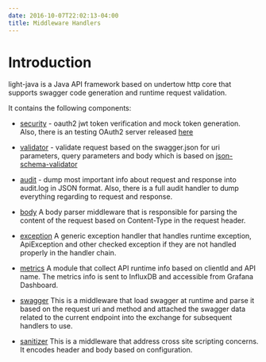 ```yaml
---
date: 2016-10-07T22:02:13-04:00
title: Middleware Handlers
---
```


# Introduction

light-java is a Java API framework based on undertow http core that supports
swagger code generation and runtime request validation.

It contains the following components:

* [security](https://networknt.github.io/light-java/middleware/security/) - oauth2 jwt token verification and mock token generation. Also,
there is an testing OAuth2 server released [here](https://github.com/networknt/light-oauth2)

* [validator](https://networknt.github.io/light-java/middleware/validator/) - validate request based on the swagger.json for uri parameters,
query parameters and body which is based on [json-schema-validator](https://github.com/networknt/json-schema-validator)

* [audit](https://networknt.github.io/light-java/middleware/audit/) - dump most important info about request and response into audit.log in
JSON format. Also, there is a full audit handler to dump everything regarding to 
request and response.

* [body](https://networknt.github.io/light-java/middleware/body/) A body parser middleware that is
responsible for parsing the content of the request based on Content-Type in the request header. 

* [exception](https://networknt.github.io/light-java/middleware/exception/) A generic exception
handler that handles runtime exception, ApiException and other checked exception if they are not handled
properly in the handler chain.

* [metrics](https://networknt.github.io/light-java/middleware/metrics/) A module that collect
API runtime info based on clientId and API name. The metrics info is sent to InfluxDB and accessible
from Grafana Dashboard.

* [swagger](https://networknt.github.io/light-java/middleware/swagger/) This is a middleware
that load swagger at runtime and parse it based on the request uri and method and attached the 
swagger data related to the current endpoint into the exchange for subsequent handlers to use.

* [sanitizer](https://networknt.github.io/light-java/middleware/sanitizer/) This is a middleware
that address cross site scripting concerns. It encodes header and body based on configuration.
